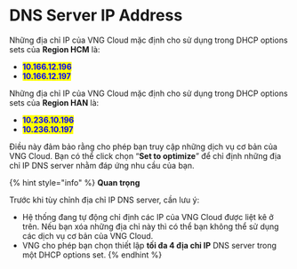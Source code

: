 # DNS Server IP Address

Những địa chỉ IP của VNG Cloud mặc định cho sử dụng trong DHCP options sets của **Region HCM** là:

* <mark style="color:blue;">**10.166.12.196**</mark>&#x20;
* <mark style="color:blue;">**10.166.12.197**</mark>&#x20;

Những địa chỉ IP của VNG Cloud mặc định cho sử dụng trong DHCP options sets của **Region HAN** là:

* <mark style="color:blue;">**10.236.10.196**</mark>
* <mark style="color:blue;">**10.236.10.197**</mark>

Điều này đảm bảo rằng cho phép bạn truy cập những dịch vụ cơ bản của VNG Cloud. Bạn có thể click chọn “**Set to optimize**” để chỉ định những địa chỉ IP DNS server nhằm đáp ứng nhu cầu của bạn.

{% hint style="info" %}
**Quan trọng**

Trước khi tùy chỉnh địa chỉ IP DNS server, cần lưu ý:

* Hệ thống đang tự động chỉ định các IP của VNG Cloud được liệt kê ở trên. Nếu bạn xóa những địa chỉ này thì có thể bạn không thể sử dụng các dịch vụ cơ bản của VNG Cloud.
* VNG cho phép bạn chọn thiết lập **tối đa 4 địa chỉ IP** DNS server trong một DHCP options set.
{% endhint %}
